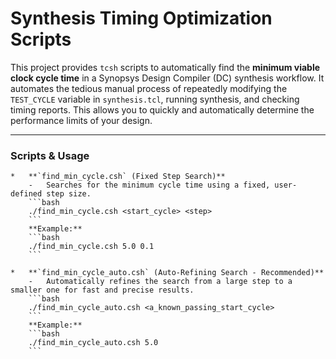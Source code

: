 # Synthesis Timing Optimization Scripts

This project provides `tcsh` scripts to automatically find the **minimum viable clock cycle time** in a Synopsys Design Compiler (DC) synthesis workflow. It automates the tedious manual process of repeatedly modifying the `TEST_CYCLE` variable in `synthesis.tcl`, running synthesis, and checking timing reports. This allows you to quickly and automatically determine the performance limits of your design.

---

### Scripts & Usage


    *   **`find_min_cycle.csh` (Fixed Step Search)**
        -   Searches for the minimum cycle time using a fixed, user-defined step size.
        ```bash
        ./find_min_cycle.csh <start_cycle> <step>
        ```
        **Example:**
        ```bash
        ./find_min_cycle.csh 5.0 0.1
        ```

    *   **`find_min_cycle_auto.csh` (Auto-Refining Search - Recommended)**
        -   Automatically refines the search from a large step to a smaller one for fast and precise results.
        ```bash
        ./find_min_cycle_auto.csh <a_known_passing_start_cycle>
        ```
        **Example:**
        ```bash
        ./find_min_cycle_auto.csh 5.0
        ```
